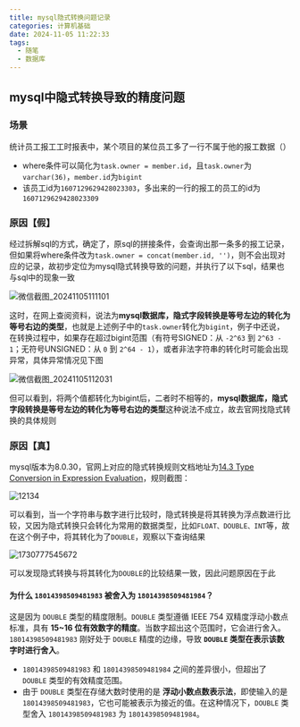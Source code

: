 ```yaml
---
title: mysql隐式转换问题记录
categories: 计算机基础
date: 2024-11-05 11:22:33
tags: 
  - 随笔
  - 数据库
---
```


## mysql中隐式转换导致的精度问题

### 场景

统计员工报工工时报表中，某个项目的某位员工多了一行不属于他的报工数据（）

- where条件可以简化为`task.owner = member.id`，且`task.owner`为`varchar(36)`，`member.id`为`bigint`
- 该员工id为`1607129629428023303`，多出来的一行的报工的员工的id为`1607129629428023309`

### 原因【假】

经过拆解sql的方式，确定了，原sql的拼接条件，会查询出那一条多的报工记录，但如果将where条件改为`task.owner = concat(member.id, '')`，则不会出现对应的记录，故初步定位为mysql隐式转换导致的问题，并执行了以下sql，结果也与sql中的现象一致

![微信截图_20241105111101](https://hanser373.oss-cn-beijing.aliyuncs.com/img/202411051111299.png)

这时，在网上查阅资料，说法为**mysql数据库，隐式字段转换是等号左边的转化为等号右边的类型**，也就是上述例子中的`task.owner`转化为`bigint`，例子中还说，在转换过程中，如果存在超过bigint范围（有符号SIGNED：从 `-2^63` 到 `2^63 - 1`；无符号UNSIGNED：从 `0` 到 `2^64 - 1`），或者非法字符串的转化时可能会出现异常，具体异常情况见下图

![微信截图_20241105112031](https://hanser373.oss-cn-beijing.aliyuncs.com/img/202411051120829.png)

但可以看到，将两个值都转化为bigint后，二者时不相等的，**mysql数据库，隐式字段转换是等号左边的转化为等号右边的类型**这种说法不成立，故去官网找隐式转换的具体规则

### 原因【真】

mysql版本为8.0.30，官网上对应的隐式转换规则文档地址为[14.3 Type Conversion in Expression Evaluation](https://dev.mysql.com/doc/refman/8.0/en/type-conversion.html)，规则截图：

![12134](https://hanser373.oss-cn-beijing.aliyuncs.com/img/202411051125395.png)

可以看到，当一个字符串与数字进行比较时，隐式转换是将其转换为浮点数进行比较，又因为隐式转换只会转化为常用的数据类型，比如`FLOAT、DOUBLE、INT`等，故在这个例子中，将其转化为了`DOUBLE`，观察以下查询结果

![1730777545672](https://hanser373.oss-cn-beijing.aliyuncs.com/img/202411051132296.png)

可以发现隐式转换与将其转化为`DOUBLE`的比较结果一致，因此问题原因在于此

#### 为什么 `18014398509481983` 被舍入为 `18014398509481984`？

这是因为 `DOUBLE` 类型的精度限制。`DOUBLE` 类型遵循 IEEE 754 双精度浮动小数点标准，具有 **15~16 位有效数字的精度**。当数字超出这个范围时，它会进行舍入。 `18014398509481983` 刚好处于 `DOUBLE` 精度的边缘，导致 **`DOUBLE` 类型在表示该数字时进行舍入**。

- `18014398509481983` 和 `18014398509481984` 之间的差异很小，但超出了 `DOUBLE` 类型的有效精度范围。
- 由于 `DOUBLE` 类型在存储大数时使用的是 **浮动小数点数表示法**，即使输入的是 `18014398509481983`，它也可能被表示为接近的值。在这种情况下，`DOUBLE` 类型舍入 `18014398509481983` 为 `18014398509481984`。